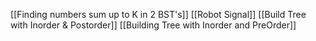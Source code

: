 [[Finding numbers sum up to K in 2 BST's]]
[[Robot Signal]]
[[Build Tree with Inorder & Postorder]]
[[Building Tree with Inorder and PreOrder]]

